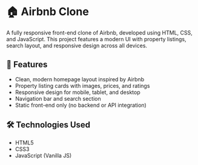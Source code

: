 # 🏠 Airbnb Clone

A fully responsive front-end clone of Airbnb, developed using HTML, CSS, and JavaScript. This project features a modern UI with property listings, search layout, and responsive design across all devices.

## 🚀 Features

- Clean, modern homepage layout inspired by Airbnb
- Property listing cards with images, prices, and ratings
- Responsive design for mobile, tablet, and desktop
- Navigation bar and search section
- Static front-end only (no backend or API integration)

## 🛠️ Technologies Used

- HTML5
- CSS3
- JavaScript (Vanilla JS)



